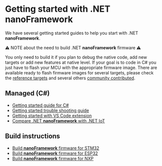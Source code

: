 # Getting started with .NET **nanoFramework**

We have several getting started guides to help you start with .NET **nanoFramework**.

⚠️ NOTE about the need to build .NET **nanoFramework** firmware ⚠️

You only need to build it if you plan to debug the native code, add new targets or add new features at native level.
If your goal is to code in C# you just have to flash your MCU with the appropriate firmware image.
There are available ready to flash firmware images for several targets, please check the [reference targets](../reference-targets/index.md) and several others [community contributed](../community-targets/index.md).

## Managed (C#)

- [Getting started guide for C#](getting-started-managed.md)
- [Getting started trouble shooting guide](trouble-shooting-guide.md)
- [Getting started with VS Code extension](getting-started-vs-code.md)
- [Compare .NET **nanoFramework** with .NET IoT](dotnet-iot-core-vs-nanoframework.md)

## Build instructions

- [Build **nanoFramework** firmware for STM32](../building/build-stm32.md)
- [Build **nanoFramework** firmware for ESP32](../building/build-esp32.md)
- [Build **nanoFramework** firmware for NXP](../building/build-nxp.md)
